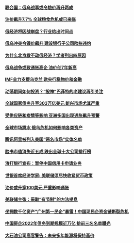 #### [联合国：俄乌战事或令粮价再升两成](../pages/soh7/602366.md?t=03131006) 
#### [油价飙升7.7%   全球粮食危机或已来临](../pages/soh7/601249.md?t=03131006) 
#### [俄经济将因战崩盘？行业给出时间点](../pages/soh7/601033.md?t=03131006) 
#### [俄乌冲突令镍价飙升 建设银行子公司险些违约](../pages/soh7/601036.md?t=03131006) 
#### [为什么北京救不动俄经济？学者列出四原因](../pages/soh7/601042.md?t=03131006) 
#### [俄乌战争或致通胀高企 油价创7年新高](../pages/soh7/598777.md?t=03131006) 
#### [IMF全力支援乌克兰 欧央行稳物价和金融](../pages/soh7/597523.md?t=03131006) 
#### [动荡期间如何投资？“股神”巴菲特的老建议再引关注](../pages/soh7/597274.md?t=03131006) 
#### [全球国家债务升至303万亿美元 新兴市场尤其严重](../pages/soh7/596833.md?t=03131006) 
#### [受供应链和疫情等影响 亚洲多国出现通胀飙升预警](../pages/soh7/596353.md?t=03131006) 
#### [全球市场跳水 俄乌危机如何影响各类资产](../pages/soh7/596344.md?t=03131006) 
#### [腾讯阿里被列入美国“恶名市场”实体名单](../pages/soh7/595393.md?t=03131006) 
#### [脸书市值消失近五成 跌出全球十大公司排行榜](../pages/soh7/595216.md?t=03131006) 
#### [渣打银行宣布：暂停中国信用卡申请业务](../pages/soh7/594466.md?t=03131006) 
#### [世银首席经济学家: 美联储须尽快收紧货币政策](../pages/soh7/594298.md?t=03131006) 
#### [油价或升穿100美元 严重影响通胀](../pages/soh7/593986.md?t=03131006) 
#### [美联储主张：采取“有节制”的方法提息](../pages/soh7/593617.md?t=03131006) 
#### [坐拥数千亿资产“广州第一民企”暴雷！中国现民企资金链断裂危机](../pages/soh7/592957.md?t=03131006) 
#### [中国房企2022年债务到期规模近万亿 排前三名名单曝光](../pages/soh7/592660.md?t=03131006) 
#### [大石油公司高官警告：未来多年能源将保持高价](../pages/soh7/592639.md?t=03131006) 
